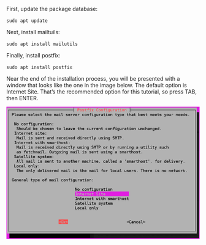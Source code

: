 First, update the package database:

    sudo apt update

 

Next, install mailtuils:

    sudo apt install mailutils

 

Finally, install postfix:

    sudo apt install postfix

Near the end of the installation process, you will be presented with a window that looks like the one in the image below. The default option is Internet Site. That’s the recommended option for this tutorial, so press TAB, then ENTER.
    
![](https://github.com/nu11secur1ty/openvpn-server/blob/master/Monitoring/docs/1.png)
